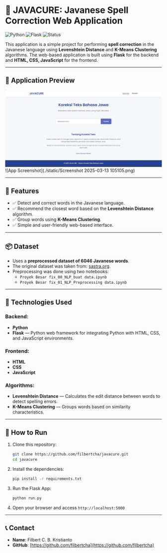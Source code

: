 # 📖 JAVACURE: Javanese Spell Correction Web Application

![Python](https://img.shields.io/badge/Python-3.x-blue.svg)
![Flask](https://img.shields.io/badge/Flask-Framework-green)
![Status](https://img.shields.io/badge/Status-Completed-brightgreen)

This application is a simple project for performing **spell correction** in the Javanese language using **Levenshtein Distance** and **K-Means Clustering** algorithms. The web-based application is built using **Flask** for the backend and **HTML, CSS, JavaScript** for the frontend.

---

## 📸 Application Preview

![App Screenshot](./static/Screenshot%202025-03-13%20105314.png)
![App Screenshot](./static/Screenshot 2025-03-13 105105.png)

---

## 🎯 Features

- ✅ Detect and correct words in the Javanese language.
- ✅ Recommend the closest word based on the **Levenshtein Distance** algorithm.
- ✅ Group words using **K-Means Clustering**.
- ✅ Simple and user-friendly web-based interface.

---

## 📦 Dataset

- Uses a **preprocessed dataset of 6046 Javanese words**.
- The original dataset was taken from: [sastra.org](https://www.sastra.org).
- Preprocessing was done using two notebooks:
  - `Proyek Besar fix_00_NLP_buat data.ipynb`
  - `Proyek Besar fix_01_NLP_Preprocessing data.ipynb`

---

## 🔧 Technologies Used

### Backend:

- **Python**
- **Flask** — Python web framework for integrating Python with HTML, CSS, and JavaScript environments.

### Frontend:

- **HTML**
- **CSS**
- **JavaScript**

### Algorithms:

- **Levenshtein Distance** — Calculates the edit distance between words to detect spelling errors.
- **K-Means Clustering** — Groups words based on similarity characteristics.

---

## 🚀 How to Run

1. Clone this repository:

   ```bash
   git clone https://github.com/filbertcha/javacure.git
   cd javacure

   ```

2. Install the dependencies:

   ```bash
   pip install -r requirements.txt
   ```

3. Run the Flask App:

   ```bash
   python run.py
   ```

4. Open your browser and access `http://localhost:5000`

---

## 📞 Contact

- **Name**: Filbert C. B. Kristianto
- **GitHub**: [https://github.com/filbertcha](https://github.com/filbertcha)

```

```

